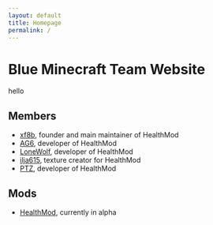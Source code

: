 ```yaml
---
layout: default	
title: Homepage
permalink: /
---
```


# Blue Minecraft Team Website

hello

## Members

- [xf8b](https://github.com/xf8b), founder and main maintainer of HealthMod
- [AG6](https://github.com/zAG6z/), developer of HealthMod
- [LoneWolf](https://github.com/BHLoneWolf0/), developer of HealthMod
- [ilja615](https://github.com/ilja615/), texture creator for HealthMod
- [PTZ](https://github.com/PTZ8/), developer of HealthMod

## Mods

- [HealthMod](https://github.com/blueminecraftteam/HealthMod), currently in alpha
